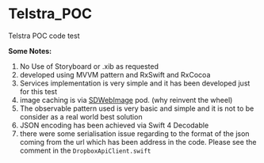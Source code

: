 # Telstra_POC
Telstra POC code test

**Some Notes:**

1. No Use of Storyboard or .xib as requested
2. developed using MVVM pattern and RxSwift and RxCocoa
3. Services implementation is very simple and it has been developed just for this test
4. image caching is via [SDWebImage](https://github.com/rs/SDWebImage) pod. (why reinvent the wheel) 
5. The observable pattern used is very basic and simple and it is not to be consider as a real world best solution
6. JSON encoding has been achieved via Swift 4 Decodable 
7. there were some serialisation issue regarding to the format of the json coming from the url which has been address in the code. Please see the comment in the `DropboxApiClient.swift`
